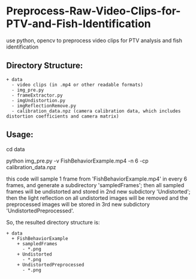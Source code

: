 # Preprocess-Raw-Video-Clips-for-PTV-and-Fish-Identification
use python, opencv to preprocess video clips for PTV analysis and fish identification

## Directory Structure:
```
+ data
  - video clips (in .mp4 or other readable formats)
  - img_pre.py
  - frameExtractor.py
  - imgUndistortion.py
  - imgReflectionRemove.py
  - calibration_data.npz (camera calibration data, which includes distortion coefficients and camera matrix)
```
## Usage:
cd data

python img_pre.py -v FishBehaviorExample.mp4 -n 6 -cp calibration_data.npz 

this code will sample 1 frame from 'FishBehaviorExample.mp4' in every 6 frames, and generate a subdirectory 'sampledFrames'; then all sampled frames will be undistorted and stored in 2nd new subdictory 'Undistorted'; then the light reflection on all undistorted images will be removed and the preprocessed images will be stored in 3rd new subdictory 'UndistortedPreprocessed'.

So, the resulted directory structure is:
```
+ data
  + FishBehaviorExample
    + sampledFrames
      - *.png
    + Undistorted
      - *.png
    + UndistortedPreprocessed
      - *.png
```
